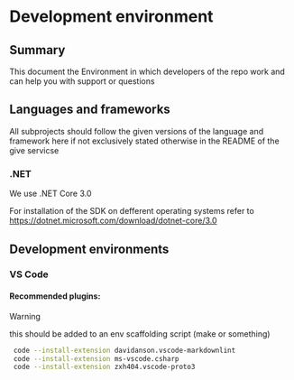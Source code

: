 # Development environment

## Summary

This document the Environment in which developers of the repo work and can help you with support or questions

## Languages and frameworks
All subprojects should follow the given versions of the language and framework here if not exclusively stated otherwise in the README of the give servicse

### .NET
We use .NET Core 3.0 

For installation of the SDK on defferent operating systems refer to https://dotnet.microsoft.com/download/dotnet-core/3.0 

## Development environments

### VS Code

#### Recommended plugins:

> [!WARNING]
> this should be added to an env scaffolding script (make or something)

```bash
 code --install-extension davidanson.vscode-markdownlint
 code --install-extension ms-vscode.csharp
 code --install-extension zxh404.vscode-proto3
```
